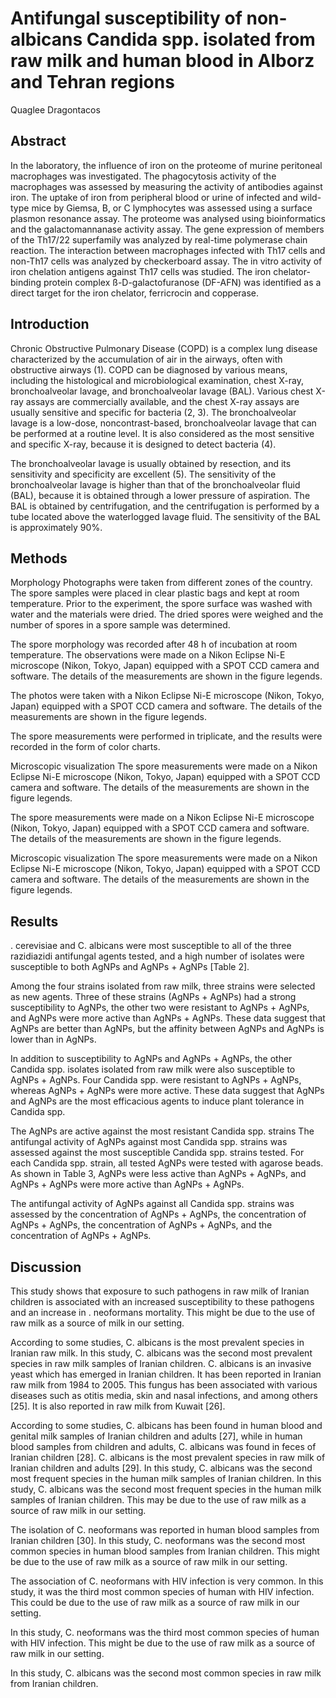 # Antifungal susceptibility of non-albicans Candida spp. isolated from raw milk and human blood in Alborz and Tehran regions
Quaglee Dragontacos


## Abstract
In the laboratory, the influence of iron on the proteome of murine peritoneal macrophages was investigated. The phagocytosis activity of the macrophages was assessed by measuring the activity of antibodies against iron. The uptake of iron from peripheral blood or urine of infected and wild-type mice by Giemsa, B, or C lymphocytes was assessed using a surface plasmon resonance assay. The proteome was analysed using bioinformatics and the galactomannanase activity assay. The gene expression of members of the Th17/22 superfamily was analyzed by real-time polymerase chain reaction. The interaction between macrophages infected with Th17 cells and non-Th17 cells was analyzed by checkerboard assay. The in vitro activity of iron chelation antigens against Th17 cells was studied. The iron chelator-binding protein complex ß-D-galactofuranose (DF-AFN) was identified as a direct target for the iron chelator, ferricrocin and copperase.


## Introduction
Chronic Obstructive Pulmonary Disease (COPD) is a complex lung disease characterized by the accumulation of air in the airways, often with obstructive airways (1). COPD can be diagnosed by various means, including the histological and microbiological examination, chest X-ray, bronchoalveolar lavage, and bronchoalveolar lavage (BAL). Various chest X-ray assays are commercially available, and the chest X-ray assays are usually sensitive and specific for bacteria (2, 3). The bronchoalveolar lavage is a low-dose, noncontrast-based, bronchoalveolar lavage that can be performed at a routine level. It is also considered as the most sensitive and specific X-ray, because it is designed to detect bacteria (4).

The bronchoalveolar lavage is usually obtained by resection, and its sensitivity and specificity are excellent (5). The sensitivity of the bronchoalveolar lavage is higher than that of the bronchoalveolar fluid (BAL), because it is obtained through a lower pressure of aspiration. The BAL is obtained by centrifugation, and the centrifugation is performed by a tube located above the waterlogged lavage fluid. The sensitivity of the BAL is approximately 90%.


## Methods
Morphology
Photographs were taken from different zones of the country. The spore samples were placed in clear plastic bags and kept at room temperature. Prior to the experiment, the spore surface was washed with water and the materials were dried. The dried spores were weighed and the number of spores in a spore sample was determined.

The spore morphology was recorded after 48 h of incubation at room temperature. The observations were made on a Nikon Eclipse Ni-E microscope (Nikon, Tokyo, Japan) equipped with a SPOT CCD camera and software. The details of the measurements are shown in the figure legends.

The photos were taken with a Nikon Eclipse Ni-E microscope (Nikon, Tokyo, Japan) equipped with a SPOT CCD camera and software. The details of the measurements are shown in the figure legends.

The spore measurements were performed in triplicate, and the results were recorded in the form of color charts.

Microscopic visualization
The spore measurements were made on a Nikon Eclipse Ni-E microscope (Nikon, Tokyo, Japan) equipped with a SPOT CCD camera and software. The details of the measurements are shown in the figure legends.

The spore measurements were made on a Nikon Eclipse Ni-E microscope (Nikon, Tokyo, Japan) equipped with a SPOT CCD camera and software. The details of the measurements are shown in the figure legends.

Microscopic visualization
The spore measurements were made on a Nikon Eclipse Ni-E microscope (Nikon, Tokyo, Japan) equipped with a SPOT CCD camera and software. The details of the measurements are shown in the figure legends.


## Results
. cerevisiae and C. albicans were most susceptible to all of the three razidiazidi antifungal agents tested, and a high number of isolates were susceptible to both AgNPs and AgNPs + AgNPs [Table 2].

Among the four strains isolated from raw milk, three strains were selected as new agents. Three of these strains (AgNPs + AgNPs) had a strong susceptibility to AgNPs, the other two were resistant to AgNPs + AgNPs, and AgNPs were more active than AgNPs + AgNPs. These data suggest that AgNPs are better than AgNPs, but the affinity between AgNPs and AgNPs is lower than in AgNPs.

In addition to susceptibility to AgNPs and AgNPs + AgNPs, the other Candida spp. isolates isolated from raw milk were also susceptible to AgNPs + AgNPs. Four Candida spp. were resistant to AgNPs + AgNPs, whereas AgNPs + AgNPs were more active. These data suggest that AgNPs and AgNPs are the most efficacious agents to induce plant tolerance in Candida spp.

The AgNPs are active against the most resistant Candida spp. strains
The antifungal activity of AgNPs against most Candida spp. strains was assessed against the most susceptible Candida spp. strains tested. For each Candida spp. strain, all tested AgNPs were tested with agarose beads. As shown in Table 3, AgNPs were less active than AgNPs + AgNPs, and AgNPs + AgNPs were more active than AgNPs + AgNPs.

The antifungal activity of AgNPs against all Candida spp. strains was assessed by the concentration of AgNPs + AgNPs, the concentration of AgNPs + AgNPs, the concentration of AgNPs + AgNPs, and the concentration of AgNPs + AgNPs.


## Discussion
This study shows that exposure to such pathogens in raw milk of Iranian children is associated with an increased susceptibility to these pathogens and an increase in . neoformans mortality. This might be due to the use of raw milk as a source of milk in our setting.

According to some studies, C. albicans is the most prevalent species in Iranian raw milk. In this study, C. albicans was the second most prevalent species in raw milk samples of Iranian children. C. albicans is an invasive yeast which has emerged in Iranian children. It has been reported in Iranian raw milk from 1984 to 2005. This fungus has been associated with various diseases such as otitis media, skin and nasal infections, and among others [25]. It is also reported in raw milk from Kuwait [26].

According to some studies, C. albicans has been found in human blood and genital milk samples of Iranian children and adults [27], while in human blood samples from children and adults, C. albicans was found in feces of Iranian children [28]. C. albicans is the most prevalent species in raw milk of Iranian children and adults [29]. In this study, C. albicans was the second most frequent species in the human milk samples of Iranian children. In this study, C. albicans was the second most frequent species in the human milk samples of Iranian children. This may be due to the use of raw milk as a source of raw milk in our setting.

The isolation of C. neoformans was reported in human blood samples from Iranian children [30]. In this study, C. neoformans was the second most common species in human blood samples from Iranian children. This might be due to the use of raw milk as a source of raw milk in our setting.

The association of C. neoformans with HIV infection is very common. In this study, it was the third most common species of human with HIV infection. This could be due to the use of raw milk as a source of raw milk in our setting.

In this study, C. neoformans was the third most common species of human with HIV infection. This might be due to the use of raw milk as a source of raw milk in our setting.

In this study, C. albicans was the second most common species in raw milk from Iranian children.
